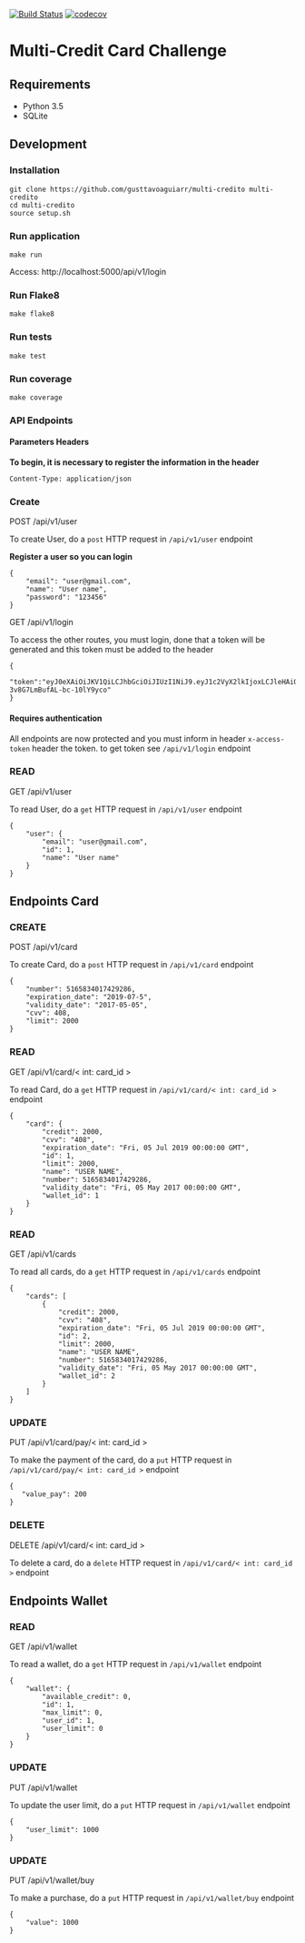 [![Build Status](https://travis-ci.org/gusttavoaguiarr/multi-credito.svg?branch=master)](https://travis-ci.org/gusttavoaguiarr/multi-credito)       [![codecov](https://codecov.io/gh/gusttavoaguiarr/multi-credito/branch/master/graph/badge.svg)](https://codecov.io/gh/gusttavoaguiarr/multi-credito)

# Multi-Credit Card Challenge

## Requirements
* Python 3.5
* SQLite

## Development

### Installation

```
git clone https://github.com/gusttavoaguiarr/multi-credito multi-credito
cd multi-credito
source setup.sh
```

### Run application
```
make run
```

Access: http://localhost:5000/api/v1/login

### Run Flake8
```
make flake8
```

### Run tests
```
make test
```

### Run coverage
```
make coverage
```

### API Endpoints

#### Parameters Headers

**To begin, it is necessary to register the information in the header**

```
Content-Type: application/json
```

### Create
POST /api/v1/user

To create User, do a `post` HTTP request in `/api/v1/user` endpoint

**Register a user so you can login**

```
{
    "email": "user@gmail.com",
    "name": "User name",
    "password": "123456"
}
```

GET /api/v1/login

To access the other routes, you must login, done that a token will be generated and this token must be added to the header

```
{
    "token":"eyJ0eXAiOiJKV1QiLCJhbGciOiJIUzI1NiJ9.eyJ1c2VyX2lkIjoxLCJleHAiOjE1MDk0MTczNDZ9.BbgOxJSVYEyRx1BnE8-3v8G7LmBufAL-bc-10lY9yco"
}
```

#### Requires authentication

All endpoints are now protected and you must inform in header `x-access-token` header the token. to get token see `/api/v1/login` endpoint

### READ
GET /api/v1/user

To read User, do a `get` HTTP request in `/api/v1/user` endpoint

```
{
    "user": {
        "email": "user@gmail.com",
        "id": 1,
        "name": "User name"
    }
}
```
## Endpoints Card

### CREATE
POST /api/v1/card

To create Card, do a `post` HTTP request in `/api/v1/card` endpoint

```
{
    "number": 5165834017429286,
    "expiration_date": "2019-07-5",
    "validity_date": "2017-05-05",
    "cvv": 408,
    "limit": 2000
}
```

### READ
GET /api/v1/card/< int: card_id >

To read Card, do a `get` HTTP request in `/api/v1/card/< int: card_id >` endpoint

```
{
    "card": {
        "credit": 2000,
        "cvv": "408",
        "expiration_date": "Fri, 05 Jul 2019 00:00:00 GMT",
        "id": 1,
        "limit": 2000,
        "name": "USER NAME",
        "number": 5165834017429286,
        "validity_date": "Fri, 05 May 2017 00:00:00 GMT",
        "wallet_id": 1
    }
}
```

### READ
GET /api/v1/cards

To read all cards, do a `get` HTTP request in `/api/v1/cards` endpoint

```
{
    "cards": [
        {
            "credit": 2000,
            "cvv": "408",
            "expiration_date": "Fri, 05 Jul 2019 00:00:00 GMT",
            "id": 2,
            "limit": 2000,
            "name": "USER NAME",
            "number": 5165834017429286,
            "validity_date": "Fri, 05 May 2017 00:00:00 GMT",
            "wallet_id": 2
        }
    ]
}
```

### UPDATE
PUT /api/v1/card/pay/< int: card_id >

To make the payment of the card, do a `put` HTTP request in `/api/v1/card/pay/< int: card_id >` endpoint

```
{
   "value_pay": 200
}
```

### DELETE
DELETE /api/v1/card/< int: card_id >

To delete a card, do a `delete` HTTP request in `/api/v1/card/< int: card_id >` endpoint

## Endpoints Wallet

### READ
GET /api/v1/wallet

To read a wallet, do a `get` HTTP request in `/api/v1/wallet` endpoint

```
{
    "wallet": {
        "available_credit": 0,
        "id": 1,
        "max_limit": 0,
        "user_id": 1,
        "user_limit": 0
    }
}
```

### UPDATE
PUT /api/v1/wallet

To update the user limit, do a `put` HTTP request in `/api/v1/wallet` endpoint

```
{
    "user_limit": 1000
}
```

### UPDATE
PUT /api/v1/wallet/buy

To make a purchase, do a `put` HTTP request in `/api/v1/wallet/buy` endpoint

```
{
    "value": 1000
}
```
